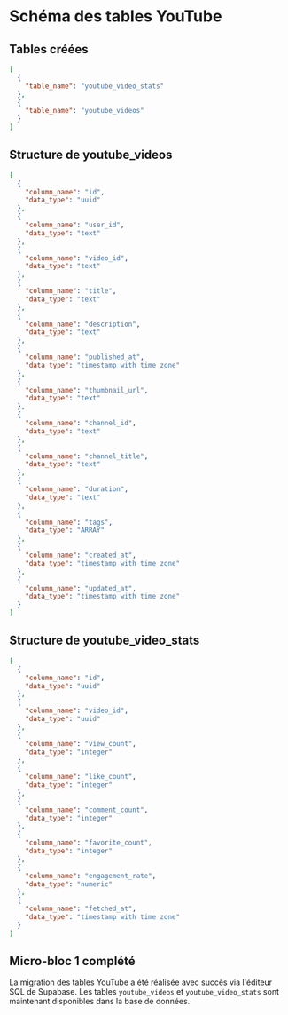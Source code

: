# Schéma des tables YouTube

## Tables créées

```json
[
  {
    "table_name": "youtube_video_stats"
  },
  {
    "table_name": "youtube_videos"
  }
]
```

## Structure de youtube_videos

```json
[
  {
    "column_name": "id",
    "data_type": "uuid"
  },
  {
    "column_name": "user_id",
    "data_type": "text"
  },
  {
    "column_name": "video_id",
    "data_type": "text"
  },
  {
    "column_name": "title",
    "data_type": "text"
  },
  {
    "column_name": "description",
    "data_type": "text"
  },
  {
    "column_name": "published_at",
    "data_type": "timestamp with time zone"
  },
  {
    "column_name": "thumbnail_url",
    "data_type": "text"
  },
  {
    "column_name": "channel_id",
    "data_type": "text"
  },
  {
    "column_name": "channel_title",
    "data_type": "text"
  },
  {
    "column_name": "duration",
    "data_type": "text"
  },
  {
    "column_name": "tags",
    "data_type": "ARRAY"
  },
  {
    "column_name": "created_at",
    "data_type": "timestamp with time zone"
  },
  {
    "column_name": "updated_at",
    "data_type": "timestamp with time zone"
  }
]
```

## Structure de youtube_video_stats

```json
[
  {
    "column_name": "id",
    "data_type": "uuid"
  },
  {
    "column_name": "video_id",
    "data_type": "uuid"
  },
  {
    "column_name": "view_count",
    "data_type": "integer"
  },
  {
    "column_name": "like_count",
    "data_type": "integer"
  },
  {
    "column_name": "comment_count",
    "data_type": "integer"
  },
  {
    "column_name": "favorite_count",
    "data_type": "integer"
  },
  {
    "column_name": "engagement_rate",
    "data_type": "numeric"
  },
  {
    "column_name": "fetched_at",
    "data_type": "timestamp with time zone"
  }
]
```

## Micro-bloc 1 complété

La migration des tables YouTube a été réalisée avec succès via l'éditeur SQL de Supabase. Les tables `youtube_videos` et `youtube_video_stats` sont maintenant disponibles dans la base de données.
